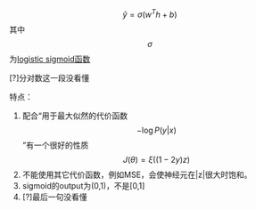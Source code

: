 $$
\hat y = \sigma(w^Th+b)
$$
其中$$\sigma$$为[logistic sigmoid函数](https://windmising.gitbook.io/mathematics-basic-for-ml/gai-shuai-lun/functions#logistic-sigmoid-han-shu)

[?]分对数这一段没看懂  

特点：  
1. 配合“用于最大似然的代价函数$$-\log P(y|x)$$”有一个很好的性质  
$$
J(\theta) = \xi((1-2y)z)
$$
2. 不能使用其它代价函数，例如MSE，会使神经元在|z|很大时饱和。  
3. sigmoid的output为(0,1)，不是[0,1]  
4. [?]最后一句没看懂